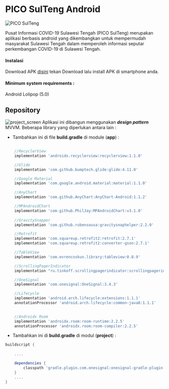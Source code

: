 # PICO SulTeng Android

![PICO SulTeng](http://i.ibb.co/jRtxp9Y/picobar.png)

Pusat Informasi COVID-19 Sulawesi Tengah (PICO SulTeng) merupakan aplikasi berbasis android yang dikembangkan untuk mempermudah masyarakat Sulawesi Tengah dalam memperoleh informasi seputar perkembangan COVID-19 di Sulawesi Tengah. 

#### Instalasi

Download APK [disini](https://banuacoders.com/app/pico) tekan Download lalu install APK di smartphone anda.

#### Minimum system requirements : 
 
Android Lolipop (5.0)



## **Repository**
![project_screen](http://i.ibb.co/6WszgDp/screely-1585480662870.jpg)
Aplikasi ini dibangun menggunakan ***design pattern*** MVVM. Beberapa library yang diperlukan antara lain :

- Tambahkan ini di file **build.gradle** di module (**app**) :

```gradle
    
    //RecyclerView
    implementation 'androidx.recyclerview:recyclerview:1.1.0'

    //Glide
    implementation 'com.github.bumptech.glide:glide:4.11.0'

    //Google Material
    implementation 'com.google.android.material:material:1.1.0'

    //AnyChart
    implementation 'com.github.AnyChart:AnyChart-Android:1.1.2'

    //MPAndroidChart
    implementation 'com.github.PhilJay:MPAndroidChart:v3.1.0'
    
    //GravitySnapper
    implementation 'com.github.rubensousa:gravitysnaphelper:2.2.0'

    //Retrofit
    implementation 'com.squareup.retrofit2:retrofit:2.7.1'
    implementation 'com.squareup.retrofit2:converter-gson:2.7.1'

    //TableView
    implementation 'com.evrencoskun.library:tableview:0.8.9'

    //ScrollingPagerIndicator
    implementation "ru.tinkoff.scrollingpagerindicator:scrollingpagerindicator:1.0.6"

    //OneSignal     
    implementation 'com.onesignal:OneSignal:3.4.3'

    //Lifecycle
    implementation 'android.arch.lifecycle:extensions:1.1.1'
    annotationProcessor 'android.arch.lifecycle:common-java8:1.1.1'

   
    //Androidx Room
    implementation 'androidx.room:room-runtime:2.2.5'
    annotationProcessor 'androidx.room:room-compiler:2.2.5'
```

- Tambahkan ini di **build.gradle** di modul (**project**) :
```gradle
buildscript {
    
    ....    

    dependencies {
        classpath 'gradle.plugin.com.onesignal:onesignal-gradle-plugin:0.12.6'
    }
    ....
}
```
